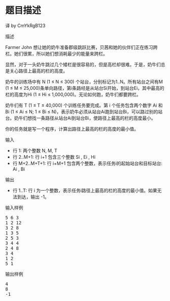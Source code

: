 # 题目描述


<p>
	译 by CmYkRgB123
</p>
<p>
	描述
</p>
<p>
	Farmer John 想让她的奶牛准备郡级跳跃比赛，贝茜和她的伙伴们正在练习跨栏。她们很累，所以她们想消耗最少的能量来跨栏。
</p>
<p>
	显然，对于一头奶牛跳过几个矮栏是很容易的，但是高栏却很难。于是，奶牛们总是关心路径上最高的栏的高度。
</p>
<p>
	奶牛的训练场中有 N (1 ≤ N ≤ 300) 个站台，分别标记为1..N。所有站台之间有M (1 ≤ M ≤ 25,000)条单向路径，第i条路经是从站台Si开始，到站台Ei，其中最高的栏的高度为Hi (1 ≤ Hi ≤ 1,000,000)。无论如何跑，奶牛们都要跨栏。
</p>
<p>
	奶牛们有 T (1 ≤ T ≤ 40,000) 个训练任务要完成。第 i 个任务包含两个数字 Ai 和 Bi (1 ≤ Ai ≤ N; 1 ≤ Bi ≤ N)，表示奶牛必须从站台Ai跑到站台Bi，可以路过别的站台。奶牛们想找一条路径从站台Ai到站台Bi，使路径上最高的栏的高度最小。
</p>
<p>
	你的任务就是写一个程序，计算出路径上最高的栏的高度的最小值。
</p>
<p>
	输入
</p>
<ul>
	<li>
		行 1: 两个整数 N, M, T
	</li>
	<li>
		行 2..M+1: 行 i+1 包含三个整数 Si , Ei , Hi
	</li>
	<li>
		行 M+2..M+T+1: 行 i+M+1 包含两个整数，表示任务i的起始站台和目标站台: Ai , Bi
	</li>
</ul>
<p>
	输出
</p>
<ul>
	<li>
		行 1..T: 行 i 为一个整数，表示任务i路径上最高的栏的高度的最小值。如果无法到达，输出 -1。
	</li>
</ul>
<p>
	输入样例
</p>
<pre>5 6 3
1 2 12
3 2 8
1 3 5
2 5 3
3 4 4
2 4 8
3 4
1 2
5 1
</pre>
<p>
	输出样例
</p>
<pre>4
8
-1
</pre>
